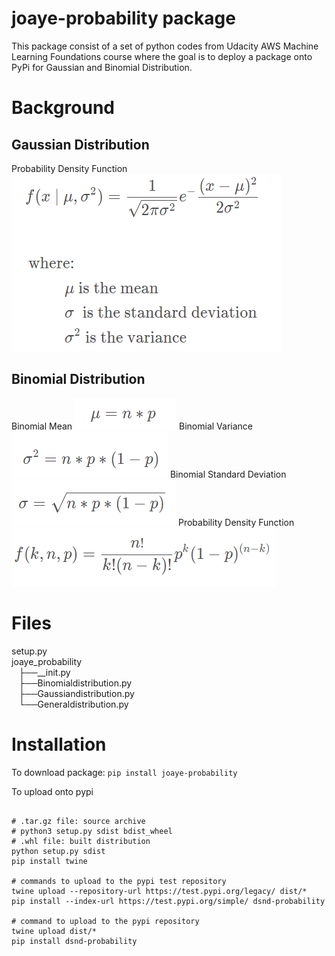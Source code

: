 # joaye-probability package

This package consist of a set of python codes from Udacity AWS Machine Learning Foundations course where the goal is to deploy a package onto PyPi for Gaussian and Binomial Distribution.

# Background
## Gaussian Distribution
Probability Density Function
![gaussian  pdf](https://github.com/joaye/joaye_probability/blob/master/img/gaussian_pdf.PNG)

## Binomial Distribution
Binomial Mean
![binomial mean](https://github.com/joaye/joaye_probability/blob/master/img/binom_mean.PNG)
Binomial Variance
![binomial mean](https://github.com/joaye/joaye_probability/blob/master/img/binom_variance.PNG)
Binomial Standard Deviation
![binomial mean](https://github.com/joaye/joaye_probability/blob/master/img/binom_stdev.PNG)
Probability Density Function
![binomial mean](https://github.com/joaye/joaye_probability/blob/master/img/binom_pdf.PNG)

# Files

 setup.py\
 joaye_probability\
 &nbsp;&nbsp;&nbsp;├──__init.py\
 &nbsp;&nbsp;&nbsp;├──Binomialdistribution.py\
 &nbsp;&nbsp;&nbsp;├──Gaussiandistribution.py\
 &nbsp;&nbsp;&nbsp;└──Generaldistribution.py

# Installation
To download package:
`pip install joaye-probability`

To upload onto pypi
```cd binomial_package_files

# .tar.gz file: source archive
# python3 setup.py sdist bdist_wheel
# .whl file: built distribution
python setup.py sdist
pip install twine

# commands to upload to the pypi test repository
twine upload --repository-url https://test.pypi.org/legacy/ dist/*
pip install --index-url https://test.pypi.org/simple/ dsnd-probability

# command to upload to the pypi repository
twine upload dist/*
pip install dsnd-probability


